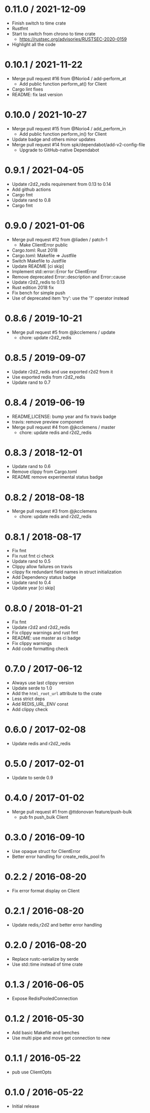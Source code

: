 
0.11.0 / 2021-12-09
===================

  * Finish switch to time crate
  * Rustfmt
  * Start to switch from chrono to time crate
      * https://rustsec.org/advisories/RUSTSEC-2020-0159
  * Highlight all the code

0.10.1 / 2021-11-22
===================

  * Merge pull request #16 from @Norio4 / add-perform_at
    * Add public function perform_at() for Client
  * Cargo lint fixes
  * README: fix last version

0.10.0 / 2021-10-27
===================

  * Merge pull request #15 from @Norio4 / add_perform_in
    * Add public function perform_in() for Client
  * Update badge and others minor updates
  * Merge pull request #14 from spk/dependabot/add-v2-config-file
    * Upgrade to GitHub-native Dependabot

0.9.1 / 2021-04-05
==================

  * Update r2d2_redis requirement from 0.13 to 0.14
  * Add github actions
  * Cargo fmt
  * Update rand to 0.8
  * Cargo fmt

0.9.0 / 2021-01-06
==================

  * Merge pull request #12 from @liaden / patch-1
    * Make ClientError public
  * Cargo.toml: Rust 2018
  * Cargo.toml: Makefile => Justfile
  * Switch Makefile to Justfile
  * Update README [ci skip]
  * Implement std::error::Error for ClientError
  * Remove deprecated Error::description and Error::cause
  * Update r2d2_redis to 0.13
  * Rust edition 2018 fix
  * Fix bench for simple push
  * Use of deprecated item 'try': use the '?' operator instead

0.8.6 / 2019-10-21
==================

  * Merge pull request #5 from @jkcclemens / update
    * chore: update r2d2_redis

0.8.5 / 2019-09-07
==================

  * Update r2d2_redis and use exported r2d2 from it
  * Use exported redis from r2d2_redis
  * Update rand to 0.7

0.8.4 / 2019-06-19
==================

  * README,LICENSE: bump year and fix travis badge
  * travis: remove preview component
  * Merge pull request #4 from @jkcclemens / master
    * chore: update redis and r2d2_redis

0.8.3 / 2018-12-01
==================

  * Update rand to 0.6
  * Remove clippy from Cargo.toml
  * README remove experimental status badge

0.8.2 / 2018-08-18
==================

  * Merge pull request #3 from @jkcclemens
    * chore: update redis and r2d2_redis

0.8.1 / 2018-08-17
==================

  * Fix fmt
  * Fix rust fmt ci check
  * Update rand to 0.5
  * Clippy allow failures on travis
  * clippy fix redundant field names in struct initialization
  * Add Dependency status badge
  * Update rand to 0.4
  * Update year [ci skip]

0.8.0 / 2018-01-21
==================

  * Fix fmt
  * Update r2d2 and r2d2_redis
  * Fix clippy warnings and rust fmt
  * README: use master as ci badge
  * Fix clippy warnings
  * Add code formatting check

0.7.0 / 2017-06-12
==================

  * Always use last clippy version
  * Update serde to 1.0
  * Add the `html_root_url` attribute to the crate
  * Less strict deps
  * Add REDIS_URL_ENV const
  * Add clippy check

0.6.0 / 2017-02-08
==================

  * Update redis and r2d2_redis

0.5.0 / 2017-02-01
==================

  * Update to serde 0.9

0.4.0 / 2017-01-02
==================

  * Merge pull request #1 from @ttdonovan feature/push-bulk
    * pub fn push_bulk Client

0.3.0 / 2016-09-10
==================

  * Use opaque struct for ClientError
  * Better error handling for create_redis_pool fn

0.2.2 / 2016-08-20
==================

  * Fix error format display on Client

0.2.1 / 2016-08-20
==================

  * Update redis,r2d2 and better error handling

0.2.0 / 2016-08-20
==================

  * Replace rustc-serialize by serde
  * Use std::time instead of time crate

0.1.3 / 2016-06-05
==================

  * Expose RedisPooledConnection

0.1.2 / 2016-05-30
==================

  * Add basic Makefile and benches
  * Use multi pipe and move get connection to new

0.1.1 / 2016-05-22
==================

  * pub use ClientOpts

0.1.0 / 2016-05-22
==================

  * Initial release
